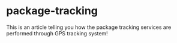 # package-tracking
This is an article telling you how the package tracking services are performed through GPS tracking system!
